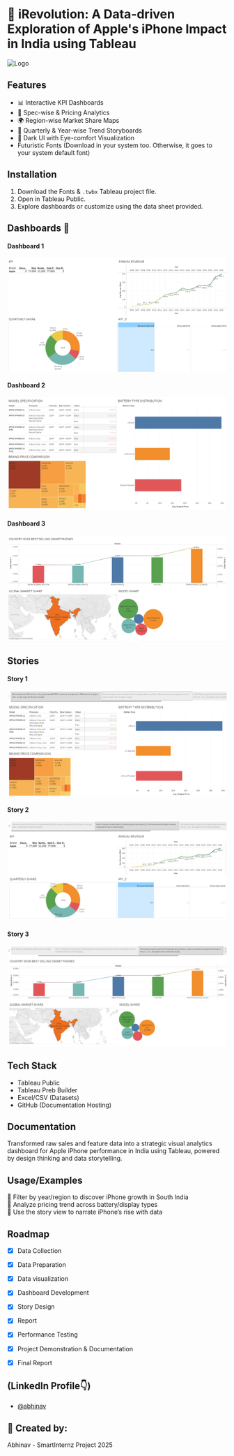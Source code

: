# 📱 iRevolution: A Data-driven Exploration of Apple's iPhone Impact in India using Tableau


![Logo](https://wallpapers.com/images/hd/gradient-apple-logo-cxx699meb8bluoyw.jpg)



## Features
- 📊 Interactive KPI Dashboards
- 🧠 Spec-wise & Pricing Analytics 
- 🌍 Region-wise Market Share Maps
- 📅 Quarterly & Year-wise Trend Storyboards
- 🎨 Dark UI with Eye-comfort Visualization
- Futuristic Fonts (Download in your system too. Otherwise, it goes to your system default font)

## Installation
1. Download the Fonts &  `.twbx` Tableau project file.
2. Open in Tableau Public.
3. Explore dashboards or customize using the data sheet provided.

## Dashboards 📸

#### Dashboard 1  
![Dashboard 1](iphone/6.%20Project%20Executable%20phase/dashboard-1.png.png)

#### Dashboard 2  
![Dashboard 2](iphone/6.%20Project%20Executable%20phase/dashboard-2.png.png)

#### Dashboard 3  
![Dashboard 3](iphone/6.%20Project%20Executable%20phase/dashboard-3.png.png)


## Stories

#### Story 1  
![Story 1](iphone/6.%20Project%20Executable%20phase/story-1.png.png)

#### Story 2  
![Story 2](iphone/6.%20Project%20Executable%20phase/story-2.png.png)

#### Story 3  
![Story 3](iphone/6.%20Project%20Executable%20phase/story-3.png.png)


## Tech Stack

- Tableau Public  
- Tableau Preb Builder
- Excel/CSV (Datasets)  
- GitHub (Documentation Hosting)




## Documentation

Transformed raw sales and feature data into a strategic visual analytics dashboard for Apple iPhone performance in India using Tableau, powered by design thinking and data storytelling.



## Usage/Examples
📌 Filter by year/region to discover iPhone growth in South India  
📌 Analyze pricing trend across battery/display types  
📌 Use the story view to narrate iPhone’s rise with data  

## Roadmap
- [x] Data Collection  
- [x] Data Preparation
- [x] Data visualization 
- [x] Dashboard Development  
- [x] Story Design  
- [x] Report
- [x] Performance Testing
- [x] Project Demonstration & Documentation
- [x] Final Report



##  (LinkedIn Profile👇)

- [@abhinav](https://www.linkedin.com/in/abhinav-chintalapudi-6615a4300?utm_source=share&utm_campaign=share_via&utm_content=profile&utm_medium=android_app) 



## 🙌 Created by:

Abhinav - SmartInternz Project 2025
